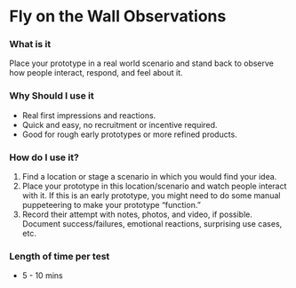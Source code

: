 # Fly on the Wall Observations

### **What is it**

Place your prototype in a real world scenario and stand back to observe how people interact, respond, and feel about it.

### Why Should I use it

* Real first impressions and reactions.
* Quick and easy, no recruitment or incentive required.&#x20;
* Good for rough early prototypes or more refined products.

### **How do I use it?**

1. Find a location or stage a scenario in which you would find your idea.
2. Place your prototype in this location/scenario and watch people interact with it. If this is an early prototype, you might need to do some manual puppeteering to make your prototype “function.”
3. Record their attempt with notes, photos, and video, if possible. Document success/failures, emotional reactions, surprising use cases, etc.

### **Length of time per test**

* 5 - 10 mins
